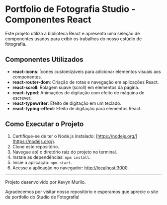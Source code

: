 # Portfolio de Fotografia Studio - Componentes React

Este projeto utiliza a biblioteca React e apresenta uma seleção de componentes usados para exibir os trabalhos do nosso estúdio de fotografia.

## Componentes Utilizados

- **react-icons**: Ícones customizáveis para adicionar elementos visuais aos componentes.
- **react-router-dom**: Criação de rotas e navegação em aplicações React.
- **react-scroll**: Rolagem suave (scroll) em elementos da página.
- **react-typed**: Animações de digitação com efeito de máquina de escrever.
- **react-typewriter**: Efeito de digitação em um teclado.
- **react-typing-effect**: Efeito de digitação para elementos React.

## Como Executar o Projeto

1. Certifique-se de ter o Node.js instalado: [https://nodejs.org/](https://nodejs.org/).
2. Clone este repositório.
3. Navegue até o diretório raiz do projeto no terminal.
4. Instale as dependências: `npm install`.
5. Inicie a aplicação: `npm start`.
6. Acesse a aplicação no navegador: [http://localhost:3000](http://localhost:3000).

---

Projeto desenvolvido por Kevyn Murilo.

Agradecemos por visitar nosso repositório e esperamos que aprecie o site de portfolio do Studio de Fotografia!
